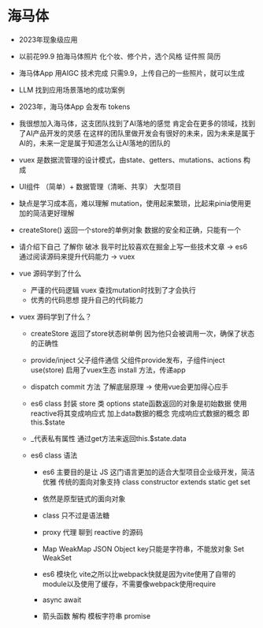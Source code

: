 # 海马体

- 2023年现象级应用
- 以前花99.9 拍海马体照片
    化个妆、修个片，选个风格 证件照 简历
- 海马体App 用AIGC 技术完成
    只需9.9，上传自己的一些照片，就可以生成
- LLM 找到应用场景落地的成功案例
- 2023年，海马体App 会发布
    tokens
- 我很想加入海马体，这支团队找到了AI落地的感觉
    肯定会在更多的领域，找到了AI产品开发的灵感
    在这样的团队里做开发会有很好的未来，因为未来是属于AI的，未来一定是属于知道怎么让AI落地的团队的

- vuex 是数据流管理的设计模式，由state、getters、mutations、actions 构成
- UI组件 （简单）+ 数据管理（清晰、共享） 大型项目
- 缺点是学习成本高，难以理解 mutation，使用起来繁琐，比起来pinia使用更加的简洁更好理解
- createStore() 返回一个store的单例对象 数据的安全和正确，只能有一个

- 请介绍下自己
    了解你
    破冰
        我平时比较喜欢在掘金上写一些技术文章 -> es6
        通过阅读源码来提升代码能力 -> vuex

- vue 源码学到了什么
    - 严谨的代码逻辑
        vuex 查找mutation时找到了才会执行
    - 优秀的代码思想
        提升自己的代码能力

- vuex 源码学到了什么？
    - createStore 返回了store状态树单例
        因为他只会被调用一次，确保了状态的正确性
    - provide/inject
        父子组件通信    父组件provide发布，子组件inject
        use(store) 启用了vuex生态
        install 方法，传递app
    - dispatch commit 方法
        了解底层原理 -> 使用vue会更加得心应手
    - es6 class 封装 store 类
        options state函数返回的对象是初始数据
        使用reactive将其变成响应式
        加上data数据的概念
        完成响应式数据的概念 即 this.$state
    - _代表私有属性
        通过get方法来返回this.$state.data

    - es6 class 语法
        - es6 主要目的是让 JS 这门语言更加的适合大型项目企业级开发，简洁优雅
            传统的面向对象支持
            class constructor extends static get set 

        - 依然是原型链式的面向对象
        - class 只不过是语法糖
        - proxy 代理
            聊到 reactive 的源码
        - Map WeakMap
            JSON Object key只能是字符串，不能放对象
            Set WeakSet
        - es6 模块化
            vite之所以比webpack快就是因为vite使用了自带的module以及使用了缓存，不需要像webpack使用require
        - async await
        - 箭头函数 解构 模板字符串 promise